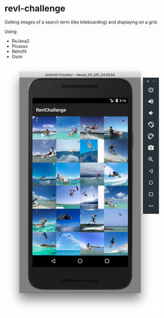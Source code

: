 # revl-challenge

Getting images of a search term (like kiteboarding) and displaying on a grid.

Using:
- RxJava2
- Picasso
- Retrofit
- Gson

![screenshot](artwork/screenshot.png)